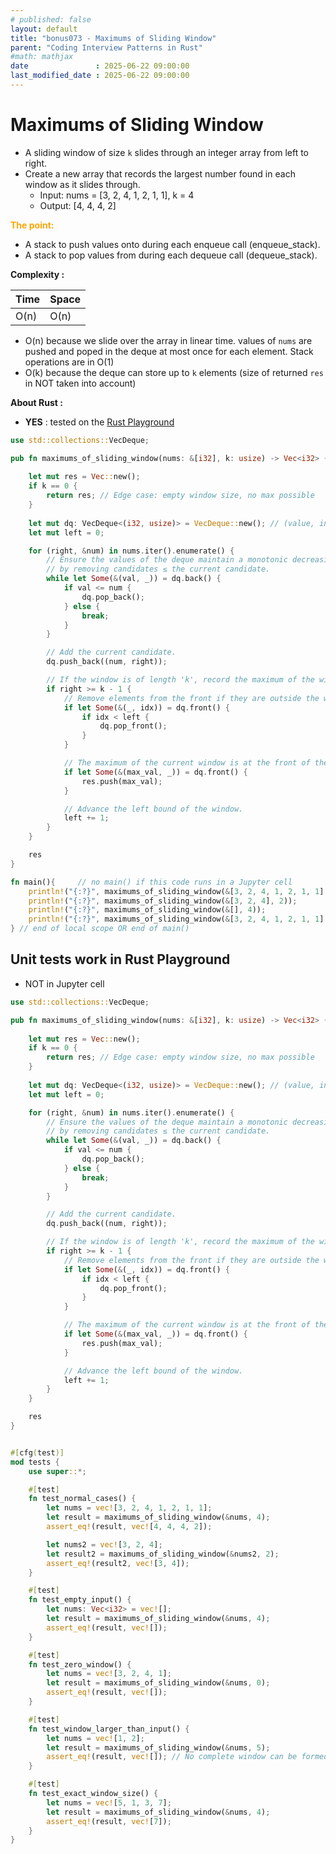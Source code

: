 ```yaml
---
# published: false
layout: default
title: "bonus073 - Maximums of Sliding Window"
parent: "Coding Interview Patterns in Rust"
#math: mathjax
date               : 2025-06-22 09:00:00
last_modified_date : 2025-06-22 09:00:00
---
```


# Maximums of Sliding Window

* A sliding window of size ``k`` slides through an integer array from left to right. 
* Create a new array that records the largest number found in each window as it slides through.
    * Input: nums = [3, 2, 4, 1, 2, 1, 1], k = 4
    * Output: [4, 4, 4, 2]

<span style="color:orange"><b>The point:</b></span>

* A stack to push values onto during each enqueue call (enqueue_stack).
* A stack to pop values from during each dequeue call (dequeue_stack).

**Complexity :**

| Time | Space |
|------|-------|
| O(n) | O(n)  |

* O(n) because we slide over the array in linear time. values of ``nums`` are pushed and poped in the deque at most once
for each element. Stack operations are in O(1)
* O(k) because the deque can store up to ``k`` elements (size of returned ``res`` in NOT taken into account) 

**About Rust :**
* **YES** : tested on the [Rust Playground](https://play.rust-lang.org/)

<!-- 
<span style="color:red"><b>TODO : </b></span> 
* Add comments in the source code        
 -->

<!-- * <span style="color:lime"><b>Preferred solution?</b></span>      -->



```rust
use std::collections::VecDeque;

pub fn maximums_of_sliding_window(nums: &[i32], k: usize) -> Vec<i32> {
    
    let mut res = Vec::new();
    if k == 0 {
        return res; // Edge case: empty window size, no max possible
    }
    
    let mut dq: VecDeque<(i32, usize)> = VecDeque::new(); // (value, index)
    let mut left = 0;

    for (right, &num) in nums.iter().enumerate() {
        // Ensure the values of the deque maintain a monotonic decreasing order
        // by removing candidates ≤ the current candidate.
        while let Some(&(val, _)) = dq.back() {
            if val <= num {
                dq.pop_back();
            } else {
                break;
            }
        }

        // Add the current candidate.
        dq.push_back((num, right));

        // If the window is of length 'k', record the maximum of the window.
        if right >= k - 1 {
            // Remove elements from the front if they are outside the window.
            if let Some(&(_, idx)) = dq.front() {
                if idx < left {
                    dq.pop_front();
                }
            }

            // The maximum of the current window is at the front of the deque.
            if let Some(&(max_val, _)) = dq.front() {
                res.push(max_val);
            }

            // Advance the left bound of the window.
            left += 1;
        }
    }

    res
}

fn main(){     // no main() if this code runs in a Jupyter cell 
    println!("{:?}", maximums_of_sliding_window(&[3, 2, 4, 1, 2, 1, 1], 4)); // [4, 4, 4, 2]
    println!("{:?}", maximums_of_sliding_window(&[3, 2, 4], 2));             // [3, 4]
    println!("{:?}", maximums_of_sliding_window(&[], 4));                    // []
    println!("{:?}", maximums_of_sliding_window(&[3, 2, 4, 1, 2, 1, 1], 0)); // []
} // end of local scope OR end of main()       
```

## Unit tests work in Rust Playground
* NOT in Jupyter cell


```rust
use std::collections::VecDeque;

pub fn maximums_of_sliding_window(nums: &[i32], k: usize) -> Vec<i32> {
    
    let mut res = Vec::new();
    if k == 0 {
        return res; // Edge case: empty window size, no max possible
    }
    
    let mut dq: VecDeque<(i32, usize)> = VecDeque::new(); // (value, index)
    let mut left = 0;

    for (right, &num) in nums.iter().enumerate() {
        // Ensure the values of the deque maintain a monotonic decreasing order
        // by removing candidates ≤ the current candidate.
        while let Some(&(val, _)) = dq.back() {
            if val <= num {
                dq.pop_back();
            } else {
                break;
            }
        }

        // Add the current candidate.
        dq.push_back((num, right));

        // If the window is of length 'k', record the maximum of the window.
        if right >= k - 1 {
            // Remove elements from the front if they are outside the window.
            if let Some(&(_, idx)) = dq.front() {
                if idx < left {
                    dq.pop_front();
                }
            }

            // The maximum of the current window is at the front of the deque.
            if let Some(&(max_val, _)) = dq.front() {
                res.push(max_val);
            }

            // Advance the left bound of the window.
            left += 1;
        }
    }

    res
}


#[cfg(test)]
mod tests {
    use super::*;

    #[test]
    fn test_normal_cases() {
        let nums = vec![3, 2, 4, 1, 2, 1, 1];
        let result = maximums_of_sliding_window(&nums, 4);
        assert_eq!(result, vec![4, 4, 4, 2]);

        let nums2 = vec![3, 2, 4];
        let result2 = maximums_of_sliding_window(&nums2, 2);
        assert_eq!(result2, vec![3, 4]);
    }

    #[test]
    fn test_empty_input() {
        let nums: Vec<i32> = vec![];
        let result = maximums_of_sliding_window(&nums, 4);
        assert_eq!(result, vec![]);
    }

    #[test]
    fn test_zero_window() {
        let nums = vec![3, 2, 4, 1];
        let result = maximums_of_sliding_window(&nums, 0);
        assert_eq!(result, vec![]);
    }

    #[test]
    fn test_window_larger_than_input() {
        let nums = vec![1, 2];
        let result = maximums_of_sliding_window(&nums, 5);
        assert_eq!(result, vec![]); // No complete window can be formed
    }

    #[test]
    fn test_exact_window_size() {
        let nums = vec![5, 1, 3, 7];
        let result = maximums_of_sliding_window(&nums, 4);
        assert_eq!(result, vec![7]);
    }
}

```
